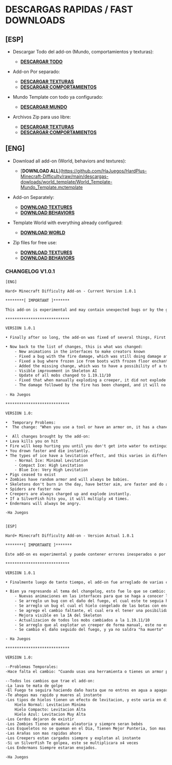 # DESCARGAS RAPIDAS / FAST DOWNLOADS
## [ESP]

- Descargar Todo del add-on (Mundo, comportamientos y texturas):
	- [**__DESCARGAR TODO__**](https://github.com/HaJuegos/HardPlus-Minecraft-Difficulty/raw/main/descargas-dowloads/world_template/World_Template-Mundo_Template.mctemplate)

- Add-on Por separado:

	- [**__DESCARGAR TEXTURAS__**](https://github.com/HaJuegos/HardPlus-Minecraft-Difficulty/raw/main/descargas-dowloads/mcaddon-mcpack/Textures-Texturas.mcpack)
	- [**__DESCARGAR COMPORTAMIENTOS__**](https://github.com/HaJuegos/HardPlus-Minecraft-Difficulty/raw/main/descargas-dowloads/mcaddon-mcpack/Behavior-Comportamientos.mcpack)

- Mundo Template con todo ya configurado:

	- [**__DESCARGAR MUNDO__**](https://github.com/HaJuegos/HardPlus-Minecraft-Difficulty/raw/main/descargas-dowloads/All%20files%20in%20one-Todos%20los%20archivos%20en%20uno.mcaddon)

- Archivos Zip para uso libre:

	- [**__DESCARGAR TEXTURAS__**](https://github.com/HaJuegos/HardPlus-Minecraft-Difficulty/raw/main/descargas-dowloads/zip/Textures-Texturas.zip)
	- [**__DESCARGAR COMPORTAMIENTOS__**](https://github.com/HaJuegos/HardPlus-Minecraft-Difficulty/raw/main/descargas-dowloads/zip/Behavior-Comportamientos.zip)
	
## [ENG]

- Download all add-on (World, behaviors and textures):
	- [**__DOWNLOAD ALL__**](https://github.com/HaJuegos/HardPlus-Minecraft-Difficulty/raw/main/descargas-dowloads/world_template/World_Template-Mundo_Template.mctemplate

- Add-on Separately:

	- [**__DOWNLOAD TEXTURES__**](https://github.com/HaJuegos/HardPlus-Minecraft-Difficulty/raw/main/descargas-dowloads/mcaddon-mcpack/Textures-Texturas.mcpack)
	- [**__DOWNLOAD BEHAVIORS__**](https://github.com/HaJuegos/HardPlus-Minecraft-Difficulty/raw/main/descargas-dowloads/mcaddon-mcpack/Behavior-Comportamientos.mcpack)

- Template World with everything already configured:

	- [**__DOWNLOAD WORLD__**](https://github.com/HaJuegos/HardPlus-Minecraft-Difficulty/raw/main/descargas-dowloads/All%20files%20in%20one-Todos%20los%20archivos%20en%20uno.mcaddon)

- Zip files for free use:

	- [**__DOWNLOAD TEXTURES__**](https://github.com/HaJuegos/HardPlus-Minecraft-Difficulty/raw/main/descargas-dowloads/zip/Textures-Texturas.zip)
	- [**__DOWNLOAD BEHAVIORS__**](https://github.com/HaJuegos/HardPlus-Minecraft-Difficulty/raw/main/descargas-dowloads/zip/Behavior-Comportamientos.zip)


### CHANGELOG V1.0.1

```txt
[ENG]

Hard+ Minecraft Difficulty Add-on - Current Version 1.0.1

********[ IMPORTANT ]*******

This add-on is experimental and may contain unexpected bugs or by the game itself, if you have any problem to report, enter my discord server and let me know: https://discord.gg/p6a7tqVJxn (Warning!, the server is completely in Spanish, so if you need anything, look for me on the server as Ha Juegos#0123)

****************************

VERSION 1.0.1

• Finally after so long, the add-on was fixed of several things, First of all I want to give a very special thanks to Convex for the help of the Gametest Code <3, without his help, possibly the change would not be implemented. Thanks my friend :friends:

• Now back to the list of changes, this is what was changed:
	- New animations in the interfaces to make creators known
	- Fixed a bug with the fire damage, which was still doing damage after recovering from the fire with a cauldron.
	- Fixed a bug where frozen ice from boots with frozen floor enchantment was not detected as levitation ice, this was fixed.
	- Added the missing change, which was to have a possibility of a tool/armor/item breaking instantly when used.
	- Visible improvement in Skeleton AI
	- Update of all mobs changed to 1.19.11/10
	- Fixed that when manually exploding a creeper, it did not explode instantly.
	- The damage followed by the fire has been changed, and it will no longer appear as "has died"
	
- Ha Juegos

****************************

VERSION 1.0:

•  Temporary Problems:
•  The change: "When you use a tool or have an armor on, it has a chance to break instantly, when used" is needed.

•  All changes brought by the add-on:
• Lava kills you on hit
• Fire will keep hurting you until you don't get into water to extinguish it.
• You drown faster and die instantly.
• The types of ice have a levitation effect, and this varies in different cases:
	- Normal Ice: Minimal Levitation
	- Compact Ice: High Levitation
	- Blue Ice: Very High Levitation
• Pigs ceased to exist
• Zombies have random armor and will always be babies.
• Skeletons don't burn in the day, have better aim, are faster and do a lot of damage with flame I.
• Spiders are faster now
• Creepers are always charged up and explode instantly.
• If a SilverFish hits you, it will multiply x4 times.
• Endermans will always be angry.

-Ha Juegos


[ESP]

Hard+ Minecraft Difficulty Add-on - Version Actual 1.0.1

********[ IMPORTANTE ]*******

Este add-on es experimental y puede contener errores inesperados o por el propio el juego, si tienes algun problema que reportar, entra en mi server de discord y dimelo: https://discord.gg/p6a7tqVJxn

****************************

VERSION 1.0.1

• Finalmente luego de tanto tiempo, el add-on fue arreglado de varias cosas, Antes que nada quiero darle un agradecimiento muy especial a Convex por la ayuda del Código Gametest <3, sin su ayuda, posiblemente el cambio no estuviera implementado. Gracias amigo :friends:

• Bien ya regresando al tema del changelog, esto fue lo que se cambio:
	- Nuevas animaciones en las interfaces para que se haga a conocer los creadores
	- Se arreglo un bug con el daño del fuego, el cual este te seguia haciendo daño luego de recuperarte del fuego con un caldero
	- Se arreglo un bug el cual el hielo congelado de las botas con encantamiento de piso helado, no era detectado como hielo de levitacion, esto fue arreglado
	- Se agrego el cambio faltante, el cual era el tener una posibilidad de que una herramienta/armadura/item al usarse, se rompa al instante
	- Mejora visible en la IA del Skeleton
	- Actualizacion de todos los mobs cambiados a la 1.19.11/10
	- Se arreglo que al explotar un creeper de forma manual, este no explotaba instantaneamente
	- Se cambio el daño seguido del fuego, y ya no saldra "ha muerto" 

- Ha Juegos

****************************

VERSION 1.0:

--Problemas Temporales:
-Hace falta el cambio: "Cuando usas una herramienta o tienes un armor puesta, este tiene una posibilidad de romperse al instante, al usarse"

--Todos los cambios que trae el add-on:
-La lava te mata de golpe
-El Fuego te seguira haciendo daño hasta que no entres en agua a apagarla
-Te ahogas mas rapido y mueres al instante
-Los tipos de hielos tienen un efecto de levitacion, y este varia en distintos casos:
	Hielo Normal: Levitacion Minima
	Hielo Compacto: Levitacion Alta
	Hielo Azul: Levitacion Muy Alta
-Los Cerdos dejaron de existir
-Los Zombies Tienen armadura aleatoria y siempre seran bebés
-Los Esqueletos no se queman en el Dia, Tienen Mejor Punteria, Son mas rapidos y Te hacen mucho daño con flame I
-Las Arañas son mas rapidas ahora
-Los Creepers estan cargados siempre y explotan al instante
-Si un SilverFish Te golpea, este se multiplicara x4 veces
-Los Endermans Siempre estaran enojados.

-Ha Juegos
```
